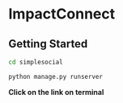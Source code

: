 # ImpactConnect

## Getting Started

```bash
cd simplesocial

python manage.py runserver

```
<tr/>
<b>Click on the link on terminal</b>
